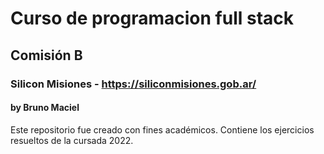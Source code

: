# Curso de programacion full stack
## Comisión B
### Silicon Misiones - https://siliconmisiones.gob.ar/
#### by Bruno Maciel
Este repositorio fue creado con fines académicos. Contiene los ejercicios resueltos de la cursada 2022.
